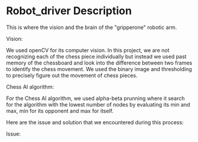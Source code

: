 # Robot_driver Description

This is where the vision and the brain of the "gripperone" robotic arm. 

Vision:

We used openCV for its computer vision. In this project, we are not recognizing each of the chess piece individually but instead we used past memory of the chessboard and look into the difference between two frames to identify the chess movement. 
We used the binary image and thresholding to precisely figure out the movement of chess pieces. 

Chess AI algorithm:

For the Chess AI algorithm, we used alpha-beta prunning where it search for the algorithm with the lowest number of nodes by evaluating its min and max, min for its opponent and max for itself. 


Here are the issue and solution that we encountered during this process:

Issue:
